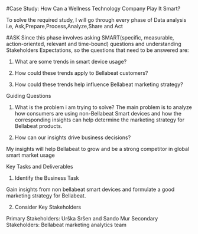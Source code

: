 #Case Study: How Can a Wellness Technology Company Play It Smart?


To solve the required study, I will go through every phase of Data analysis i.e, Ask,Prepare,Process,Analyze,Share and Act

#ASK
Since this phase involves asking SMART(specific, measurable, action-oriented, relevant and time-bound) questions and understanding Stakeholders Expectations, so the questions that need to be answered are:

1. What are some trends in smart device usage?

2. How could these trends apply to Bellabeat customers?

3. How could these trends help influence Bellabeat marketing strategy?

Guiding Questions
1. What is the problem i am  trying to solve?
The main problem is to analyze how consumers are using non-Bellabeat Smart devices and how the corresponding insights can help determine the marketing strategy for Bellabeat products.

2. How can our insights drive business decisions?

My insights will help Bellabeat to grow and be a strong competitor in global smart market usage

Key Tasks and Deliverables
1. Identify the Business Task

Gain insights from non bellabeat smart devices and formulate a good marketing strategy for Bellabeat.

2. Consider Key Stakeholders

Primary Stakeholders: Urška Sršen and Sando Mur
Secondary Stakeholders: Bellabeat marketing analytics team
